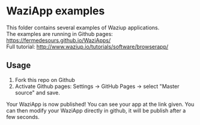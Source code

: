 WaziApp examples
================

This folder contains several examples of Waziup applications.   
The examples are running in Github pages: https://fermedesours.github.io/WaziApps/ </br>
Full tutorial: http://www.waziup.io/tutorials/software/browserapp/   

Usage
-----

1. Fork this repo on Github
2. Activate Github pages: Settings -> GitHub Pages -> select "Master source" and save.

Your WaziApp is now published! You can see your app at the link given.
You can then modify your WaziApp directly in github, it will be publish after a few seconds.
